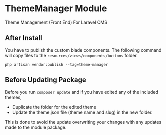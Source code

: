 # ThemeManager Module
Theme Management (Front End) For Laravel CMS

## After Install 
You have to publish the custom blade components. The following command will copy files to the 
``` resources/views/components/buttons ``` folder.

``` php artisan vendor:publish --tag=theme-manager ```

## Before Updating Package 
Before you run ``` composer update ``` and if you have edited any of the included themes,
* Duplicate the folder for the edited theme
* Update the theme.json file (theme name and slug) in the new folder.

This is done to avoid the update overwriting your changes with any updates made to the module package.
